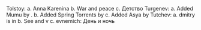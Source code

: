 Tolstoy:
  a. Anna Karenina
  b. War and peace
  c. Детство
Turgenev:
  a. Added Mumu by <pencale>.
  b. Added Spring Torrents by <yemelin>
  c. Added Asya by <bogonenko>
Tutchev:
  a. dmitry is in
  b. See and v
  c. evnemich: День и ночь
